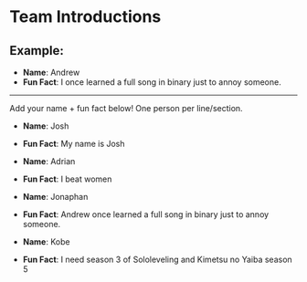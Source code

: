 # Team Introductions

## Example:
- **Name**: Andrew
- **Fun Fact**: I once learned a full song in binary just to annoy someone.

---

Add your name + fun fact below! One person per line/section.

- **Name**: Josh
- **Fun Fact**: My name is Josh

- **Name**: Adrian
- **Fun Fact**: I beat women

- **Name**: Jonaphan
- **Fun Fact**: Andrew once learned a full song in binary just to annoy someone.

- **Name**: Kobe
- **Fun Fact**: I need season 3 of Sololeveling and Kimetsu no Yaiba season 5
